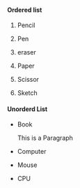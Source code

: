 #### Ordered list

1. Pencil

2. Pen

3. eraser

4. Paper
 
 1. Scissor
 
 2. Sketch

#### Unorderd List

+ Book
 
  This is a Paragraph
 
+ Computer

+ Mouse

+ CPU


